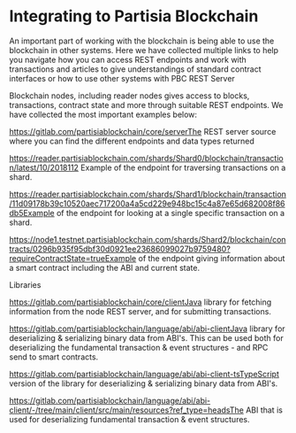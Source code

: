 # Integrating to Partisia Blockchain

An important part of working with the blockchain is being able to use the blockchain in other systems. Here we have
collected multiple links to help you navigate how you can access REST endpoints and work with transactions and articles
to give understandings of standard contract interfaces or how to use other systems with PBC
REST Server

Blockchain nodes, including reader nodes gives access to blocks, transactions, contract state and more through suitable
REST endpoints. We have collected the most important examples below: 

https://gitlab.com/partisiablockchain/core/serverThe REST server source where you can find the different endpoints and
data types returned

https://reader.partisiablockchain.com/shards/Shard0/blockchain/transaction/latest/10/2018112 Example of the endpoint for
traversing transactions on a shard.

https://reader.partisiablockchain.com/shards/Shard1/blockchain/transaction/11d09178b39c10520aec717200a4a5cd229e948bc15c4a87e65d682008f86db5Example
of the endpoint for looking at a single specific transaction on a shard.

https://node1.testnet.partisiablockchain.com/shards/Shard2/blockchain/contracts/0296b935f95dbf30d0921ee23686099027b9759480?requireContractState=trueExample
of the endpoint giving information about a smart contract including the ABI and current state.

Libraries

https://gitlab.com/partisiablockchain/core/clientJava library for fetching information from the node REST server, and
for submitting transactions.

https://gitlab.com/partisiablockchain/language/abi/abi-clientJava library for deserializing & serializing binary data
from ABI's. This can be used both for deserializing the fundamental transaction & event structures - and RPC send to
smart contracts.

https://gitlab.com/partisiablockchain/language/abi/abi-client-tsTypeScript version of the library for deserializing &
serializing binary data from ABI's.

https://gitlab.com/partisiablockchain/language/abi/abi-client/-/tree/main/client/src/main/resources?ref_type=headsThe
ABI that is used for deserializing fundamental transaction & event structures.

